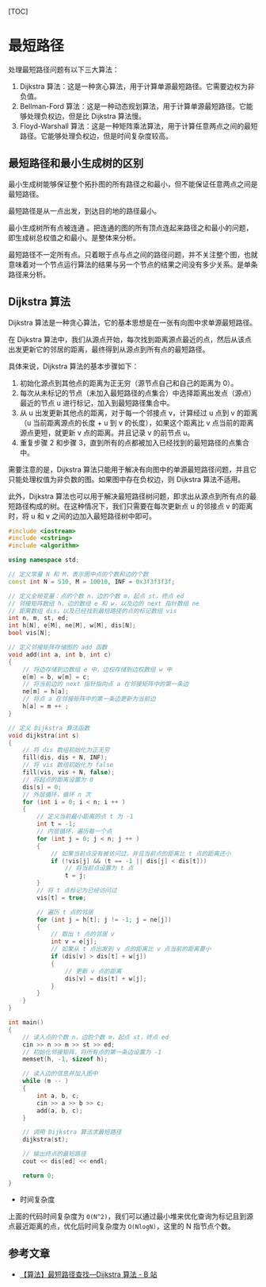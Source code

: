 [TOC]

# 最短路径

处理最短路径问题有以下三大算法：

1. Dijkstra 算法：这是一种贪心算法，用于计算单源最短路径。它需要边权为非负值。
2. Bellman-Ford 算法：这是一种动态规划算法，用于计算单源最短路径。它能够处理负权边，但是比 Dijkstra 算法慢。
3. Floyd-Warshall 算法：这是一种矩阵乘法算法，用于计算任意两点之间的最短路径。它能够处理负权边，但是时间复杂度较高。

## 最短路径和最小生成树的区别

最小生成树能够保证整个拓扑图的所有路径之和最小，但不能保证任意两点之间是最短路径。

最短路径是从一点出发，到达目的地的路径最小。

最小生成树所有点被连通  。把连通的图的所有顶点连起来路径之和最小的问题，即生成树总权值之和最小。是整体来分析。

最短路径不一定所有点。只着眼于点与点之间的路径问题，并不关注整个图，也就意味着对一个节点运行算法的结果与另一个节点的结果之间没有多少关系。是单条路径来分析。

## Dijkstra 算法

Dijkstra 算法是一种贪心算法，它的基本思想是在一张有向图中求单源最短路径。

在 Dijkstra 算法中，我们从源点开始，每次找到距离源点最近的点，然后从该点出发更新它的邻居的距离，最终得到从源点到所有点的最短路径。

具体来说，Dijkstra 算法的基本步骤如下：

1. 初始化源点到其他点的距离为正无穷（源节点自己和自己的距离为 0）。
2. 每次从未标记的节点（未加入最短路径的点集合）中选择距离出发点（源点）最近的节点 u 进行标记，加入到最短路径集合中。
3. 从 u 出发更新其他点的距离，对于每一个邻接点 v，计算经过 u 点到 v 的距离（u 当前距离源点的长度 + u 到 v 的长度），如果这个距离比 v 点当前的距离源点更短，就更新 v 点的距离。并且记录 v 的前节点 u。
4. 重复步骤 2 和步骤 3，直到所有的点都被加入已经找到的最短路径的点集合中。

需要注意的是，Dijkstra 算法只能用于解决有向图中的单源最短路径问题，并且它只能处理权值为非负数的图。如果图中存在负权边，则 Dijkstra 算法不适用。

此外，Dijkstra 算法也可以用于解决最短路径树问题，即求出从源点到所有点的最短路径构成的树。在这种情况下，我们只需要在每次更新点 u 的邻接点 v 的距离时，将 u 和 v 之间的边加入最短路径树中即可。

```cpp
#include <iostream>
#include <cstring>
#include <algorithm>

using namespace std;

// 定义常量 N 和 M，表示图中点的个数和边的个数
const int N = 510, M = 10010, INF = 0x3f3f3f3f;

// 定义全局变量：点的个数 n，边的个数 m，起点 st，终点 ed
// 邻接矩阵数组 h，边的数组 e 和 w，以及边的 next 指针数组 ne
// 距离数组 dis，以及已经找到最短路径的点的标记数组 vis
int n, m, st, ed;
int h[N], e[M], ne[M], w[M], dis[N];
bool vis[N];

// 定义邻接矩阵存储图的 add 函数
void add(int a, int b, int c)
{
    // 将边存储到边数组 e 中，边权存储到边权数组 w 中
    e[m] = b, w[m] = c;
    // 将当前边的 next 指针指向点 a 在邻接矩阵中的第一条边
    ne[m] = h[a];
    // 将点 a 在邻接矩阵中的第一条边更新为当前边
    h[a] = m ++ ;
}

// 定义 Dijkstra 算法函数
void dijkstra(int s)
{
    // 将 dis 数组初始化为正无穷
    fill(dis, dis + N, INF);
    // 将 vis 数组初始化为 false
    fill(vis, vis + N, false);
    // 将起点的距离设置为 0
    dis[s] = 0;
    // 外层循环，循环 n 次
    for (int i = 0; i < n; i ++ )
    {
        // 定义当前最小距离的点 t 为 -1
        int t = -1;
        // 内层循环，遍历每一个点
        for (int j = 0; j < n; j ++ )
        {
            // 如果当前点没有被访问过，并且当前点的距离比 t 点的距离还小
            if (!vis[j] && (t == -1 || dis[j] < dis[t]))
                // 将当前点设置为 t 点
                t = j;
        }
        // 将 t 点标记为已经访问过
        vis[t] = true;

        // 遍历 t 点的邻居
        for (int j = h[t]; j != -1; j = ne[j])
        {
            // 取出 t 点的邻居 v
            int v = e[j];
            // 如果从 t 点出发到 v 点的距离比 v 点当前的距离要小
            if (dis[v] > dis[t] + w[j])
            {
                // 更新 v 点的距离
                dis[v] = dis[t] + w[j];
            }
        }
    }
}

int main()
{
    // 读入点的个数 n，边的个数 m，起点 st，终点 ed
    cin >> n >> m >> st >> ed;
    // 初始化邻接矩阵，将所有点的第一条边设置为 -1
    memset(h, -1, sizeof h);

    // 读入边的信息并加入图中
    while (m -- )
    {
        int a, b, c;
        cin >> a >> b >> c;
        add(a, b, c);
    }

    // 调用 Dijkstra 算法求最短路径
    dijkstra(st);

    // 输出终点的最短路径
    cout << dis[ed] << endl;

    return 0;
}

```

- 时间复杂度

上面的代码时间复杂度为 `O(N^2)`，我们可以通过最小堆来优化查询为标记且到源点最近距离的点，优化后时间复杂度为 `O(NlogN)`，这里的 N 指节点个数。

## 参考文章

- [【算法】最短路径查找—Dijkstra 算法 - B 站](https://www.bilibili.com/video/BV1zz4y1m7Nq/?spm_id_from=333.1007.top_right_bar_window_history.content.click&vd_source=51260d25382c5147c8b23cc6581c2b75)